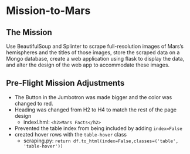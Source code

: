 # Mission-to-Mars
## The Mission
Use BeautifulSoup and Splinter to scrape full-resolution images of Mars’s hemispheres and the titles of those images, store the scraped data on a Mongo database, create a web application using flask to display the data, and alter the design of the web app to accommodate these images.

## Pre-Flight Mission Adjustments


* The Button in the Jumbotron was made bigger and the color was changed to red. 
* Heading was changed from H2 to H4 to match the rest of the page design 
    * indexl.hml: `<h2>Mars Facts</h2>`
* Prevented the table index from being included by adding `index=False`
* created hover rows with the `table-hover` class
    * scraping.py: `return df.to_html(index=False,classes=('table', 'table-hover'))`
    

